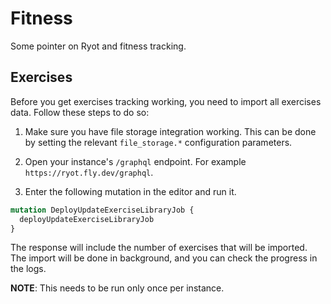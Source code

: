 # Fitness

Some pointer on Ryot and fitness tracking.

## Exercises

Before you get exercises tracking working, you need to import all exercises data.
Follow these steps to do so:

1. Make sure you have file storage integration working. This can be done by setting
the relevant `file_storage.*` configuration parameters.

2. Open your instance's `/graphql` endpoint. For example `https://ryot.fly.dev/graphql`.

3. Enter the following mutation in the editor and run it.

  ```graphql
  mutation DeployUpdateExerciseLibraryJob {
    deployUpdateExerciseLibraryJob
  }
  ```

  The response will include the number of exercises that will be imported. The
  import will be done in background, and you can check the progress in the logs.

**NOTE**: This needs to be run only once per instance.

